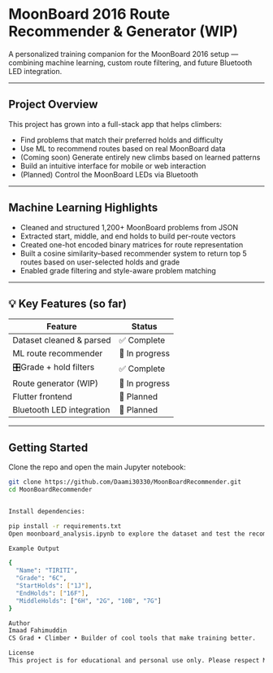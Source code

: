 # MoonBoard 2016 Route Recommender & Generator (WIP)

A personalized training companion for the MoonBoard 2016 setup — combining machine learning, custom route filtering, and future Bluetooth LED integration.

---

## Project Overview

This project has grown into a full-stack app that helps climbers:

- Find problems that match their preferred holds and difficulty
- Use ML to recommend routes based on real MoonBoard data
- (Coming soon) Generate entirely new climbs based on learned patterns
- Build an intuitive interface for mobile or web interaction
- (Planned) Control the MoonBoard LEDs via Bluetooth

---

##  Machine Learning Highlights

- Cleaned and structured 1,200+ MoonBoard problems from JSON
- Extracted start, middle, and end holds to build per-route vectors
- Created one-hot encoded binary matrices for route representation
- Built a cosine similarity–based recommender system to return top 5 routes based on user-selected holds and grade
- Enabled grade filtering and style-aware problem matching

---

## 💡 Key Features (so far)

| Feature              | Status     |
|----------------------|------------|
| Dataset cleaned & parsed        | ✅ Complete |
| ML route recommender            | 🔄 In progress |
| 🎛Grade + hold filters           | ✅ Complete |
| Route generator (WIP)          | 🔄 In progress |
| Flutter frontend                | 🔄 Planned |
| Bluetooth LED integration       | 🔄 Planned |

---

## Getting Started

Clone the repo and open the main Jupyter notebook:

```bash
git clone https://github.com/Daami30330/MoonBoardRecommender.git
cd MoonBoardRecommender


Install dependencies:

pip install -r requirements.txt
Open moonboard_analysis.ipynb to explore the dataset and test the recommender.

Example Output

{
  "Name": "TIRITI",
  "Grade": "6C",
  "StartHolds": ["1J"],
  "EndHolds": ["16F"],
  "MiddleHolds": ["6H", "2G", "10B", "7G"]
}

Author
Imaad Fahimuddin
CS Grad • Climber • Builder of cool tools that make training better.

License
This project is for educational and personal use only. Please respect MoonBoard’s content ownership and usage guidelines.

